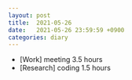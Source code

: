 ```yaml
---
layout: post
title:  2021-05-26
date:   2021-05-26 23:59:59 +0900
categories: diary
---
```


- [Work] meeting 3.5 hours
- [Research] coding 1.5 hours

